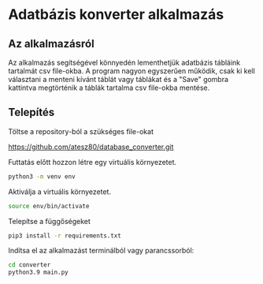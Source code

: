 # Adatbázis konverter alkalmazás

## Az alkalmazásról

Az alkalmazás segítségével könnyedén lementhetjük adatbázis tábláink tartalmát csv file-okba.
A program nagyon egyszerűen működik, csak ki kell választani a menteni kívánt táblát vagy táblákat és a "Save" gombra kattintva megtörténik a táblák tartalma csv file-okba mentése.

## Telepítés

Töltse a repository-ból a szükséges file-okat

https://github.com/atesz80/database_converter.git

Futtatás előtt hozzon létre egy virtuális környezetet.
```bash
python3 -m venv env
```
Aktiválja a virtuális környezetet.
```bash
source env/bin/activate
```
Telepítse a függőségeket
```bash
pip3 install -r requirements.txt
```
Indítsa el az alkalmazást terminálból vagy parancssorból:
```bash
cd converter
python3.9 main.py
```
